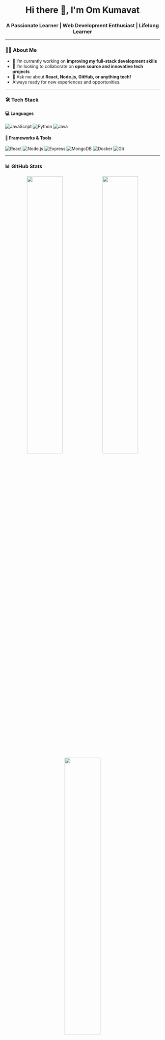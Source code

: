 <h1 align="center">Hi there 👋, I'm Om Kumavat</h1>
<h3 align="center">A Passionate Learner | Web Development Enthusiast | Lifelong Learner </h3>

<!--<p align="center">
  <img src="https://readme-typing-svg.demolab.com?font=Fira+Code&size=22&pause=1000&center=true&vCenter=true&width=435&lines=Full-Stack+Developer;Open+Source+Contributor;Tech+Explorer;Always+learning+something+new" alt="Typing SVG" />
</p> -->

---

### 👨‍💻 About Me

- 🔭 I’m currently working on **improving my full-stack development skills**
- 👯 I’m looking to collaborate on **open source and innovative tech projects**
- 💬 Ask me about **React, Node.js, GitHub, or anything tech!**
- Always ready for new experiences and opportunities.

---

### 🛠️ Tech Stack

#### 💻 Languages
![JavaScript](https://img.shields.io/badge/-JavaScript-black?style=flat-square&logo=javascript)
![Python](https://img.shields.io/badge/-Python-black?style=flat-square&logo=python)
![Java](https://img.shields.io/badge/-Java-black?style=flat-square&logo=java)

#### 🧰 Frameworks & Tools
![React](https://img.shields.io/badge/-React-black?style=flat-square&logo=react)
![Node.js](https://img.shields.io/badge/-Node.js-black?style=flat-square&logo=node.js)
![Express](https://img.shields.io/badge/-Express-black?style=flat-square&logo=express)
![MongoDB](https://img.shields.io/badge/-MongoDB-black?style=flat-square&logo=mongodb)
![Docker](https://img.shields.io/badge/-Docker-black?style=flat-square&logo=docker)
![Git](https://img.shields.io/badge/-Git-black?style=flat-square&logo=git)

---

### 📊 GitHub Stats

<p align="center">
  <img src="https://github-readme-stats.vercel.app/api?username=vincenzo0105&show_icons=true&theme=radical" width="48%" />
  <img src="https://streak-stats.demolab.com?user=vincenzo0105&theme=radical" width="48%" />
</p>

<p align="center">
  <img src="https://github-readme-stats.vercel.app/api/top-langs/?username=vincenzo0105&layout=compact&theme=radical" width="48%" />
</p>

---

### 📫 Connect with Me

[![LinkedIn](https://img.shields.io/badge/LinkedIn-blue?style=flat-square&logo=linkedin)](https://www.linkedin.com/in/yourprofile)
[![Gmail](https://img.shields.io/badge/Gmail-red?style=flat-square&logo=gmail)](mailto:your.email@gmail.com)

---

<p align="center">
  <img src="https://capsule-render.vercel.app/api?type=waving&color=gradient&height=100&section=footer"/>
</p>
